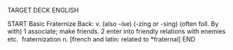 TARGET DECK
ENGLISH

START
Basic
Fraternize
Back: v. (also -ise) (-zing or -sing) (often foll. By with) 1 associate; make friends. 2 enter into friendly relations with enemies etc.  fraternization n. [french and latin: related to *fraternal]
END
